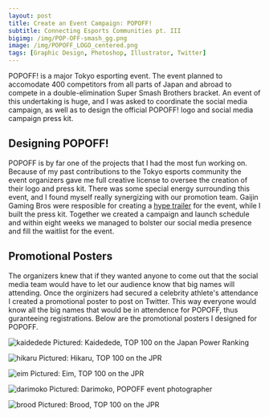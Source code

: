 ```yaml
---
layout: post
title: Create an Event Campaign: POPOFF!
subtitle: Connecting Esports Communities pt. III
bigimg: /img/POP-OFF-smash_gg.png
image: /img/POPOFF_LOGO_centered.png
tags: [Graphic Design, Photoshop, Illustrator, Twitter]
---
```


POPOFF! is a major Tokyo esporting event.
The event planned to accomodate 400 competitors from all parts of Japan and abroad to compete in a double-elimination Super Smash Brothers bracket. An event of this undertaking is huge, and I was asked to coordinate the social media campaign, as well as to design the official POPOFF! logo and social media campaign press kit.

## Designing POPOFF!
POPOFF is by far one of the projects that I had the most fun working on. Because of my past contributions to the Tokyo esports community the event organizers gave me full creative license to oversee the creation of their logo and press kit. There was some special energy surrounding this event, and I found myself really synergizing with our promotion team. Gaijin Gaming Bros were resposible for creating a [hype trailer](https://www.youtube.com/watch?v=oR2CECnT40M) for the event, while I built the press kit. Together we created a campaign and launch schedule and within eight weeks we managed to bolster our social media presence and fill the waitlist for the event.

## Promotional Posters

The organizers knew that if they wanted anyone to come out that the social media team would have to let our audience know that big names will attending. Once the orginizers had secured a celebrity athlete's attendance I created a promotional poster to post on Twitter. This way everyone would know all the big names that would be in attendence for POPOFF, thus guranteeing registrations.
Below are the promotional posters I designed for POPOFF.

![kaidedede](https://imgur.com/G3VXTij.png)
Pictured: Kaidedede, TOP 100 on the Japan Power Ranking

![hikaru](https://imgur.com/4LVBTch.png)
Pictured: Hikaru, TOP 100 on the JPR

![eim](https://imgur.com/lXmiyTH.png)
Pictured: Eim, TOP 100 on the JPR

![darimoko](https://imgur.com/k6ubd3K.png)
Pictured: Darimoko, POPOFF event photographer

![brood](https://imgur.com/2Cx6fqy.png)
Pictured: Brood, TOP 100 on the JPR

